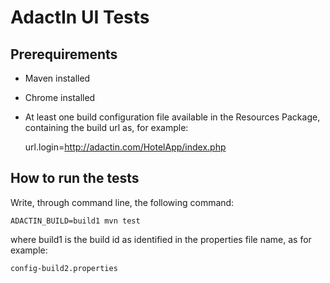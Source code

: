 # AdactIn UI Tests

## Prerequirements
- Maven installed
- Chrome installed
- At least one build configuration file available in the Resources Package, containing the build url as, for example:

    url.login=http://adactin.com/HotelApp/index.php

## How to run the tests
Write, through command line, the following command:

    ADACTIN_BUILD=build1 mvn test

where build1 is the build id as identified in the properties file name, as for example:

    config-build2.properties